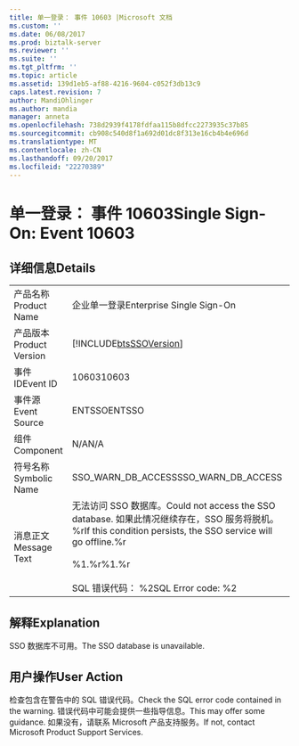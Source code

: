 ```yaml
---
title: 单一登录： 事件 10603 |Microsoft 文档
ms.custom: ''
ms.date: 06/08/2017
ms.prod: biztalk-server
ms.reviewer: ''
ms.suite: ''
ms.tgt_pltfrm: ''
ms.topic: article
ms.assetid: 139d1eb5-af88-4216-9604-c052f3db13c9
caps.latest.revision: 7
author: MandiOhlinger
ms.author: mandia
manager: anneta
ms.openlocfilehash: 738d2939f4178fdfaa115b8dfcc2273935c37b85
ms.sourcegitcommit: cb908c540d8f1a692d01dc8f313e16cb4b4e696d
ms.translationtype: MT
ms.contentlocale: zh-CN
ms.lasthandoff: 09/20/2017
ms.locfileid: "22270389"
---
```

# <a name="single-sign-on-event-10603"></a><span data-ttu-id="2e297-102">单一登录： 事件 10603</span><span class="sxs-lookup"><span data-stu-id="2e297-102">Single Sign-On: Event 10603</span></span>
## <a name="details"></a><span data-ttu-id="2e297-103">详细信息</span><span class="sxs-lookup"><span data-stu-id="2e297-103">Details</span></span>  
  
|||  
|-|-|  
|<span data-ttu-id="2e297-104">产品名称</span><span class="sxs-lookup"><span data-stu-id="2e297-104">Product Name</span></span>|<span data-ttu-id="2e297-105">企业单一登录</span><span class="sxs-lookup"><span data-stu-id="2e297-105">Enterprise Single Sign-On</span></span>|  
|<span data-ttu-id="2e297-106">产品版本</span><span class="sxs-lookup"><span data-stu-id="2e297-106">Product Version</span></span>|[!INCLUDE[btsSSOVersion](../includes/btsssoversion-md.md)]|  
|<span data-ttu-id="2e297-107">事件 ID</span><span class="sxs-lookup"><span data-stu-id="2e297-107">Event ID</span></span>|<span data-ttu-id="2e297-108">10603</span><span class="sxs-lookup"><span data-stu-id="2e297-108">10603</span></span>|  
|<span data-ttu-id="2e297-109">事件源</span><span class="sxs-lookup"><span data-stu-id="2e297-109">Event Source</span></span>|<span data-ttu-id="2e297-110">ENTSSO</span><span class="sxs-lookup"><span data-stu-id="2e297-110">ENTSSO</span></span>|  
|<span data-ttu-id="2e297-111">组件</span><span class="sxs-lookup"><span data-stu-id="2e297-111">Component</span></span>|<span data-ttu-id="2e297-112">N/A</span><span class="sxs-lookup"><span data-stu-id="2e297-112">N/A</span></span>|  
|<span data-ttu-id="2e297-113">符号名称</span><span class="sxs-lookup"><span data-stu-id="2e297-113">Symbolic Name</span></span>|<span data-ttu-id="2e297-114">SSO_WARN_DB_ACCESS</span><span class="sxs-lookup"><span data-stu-id="2e297-114">SSO_WARN_DB_ACCESS</span></span>|  
|<span data-ttu-id="2e297-115">消息正文</span><span class="sxs-lookup"><span data-stu-id="2e297-115">Message Text</span></span>|<span data-ttu-id="2e297-116">无法访问 SSO 数据库。</span><span class="sxs-lookup"><span data-stu-id="2e297-116">Could not access the SSO database.</span></span> <span data-ttu-id="2e297-117">如果此情况继续存在，SSO 服务将脱机。%r</span><span class="sxs-lookup"><span data-stu-id="2e297-117">If this condition persists, the SSO service will go offline.%r</span></span><br /><br /> <span data-ttu-id="2e297-118">%1.%r</span><span class="sxs-lookup"><span data-stu-id="2e297-118">%1.%r</span></span><br /><br /> <span data-ttu-id="2e297-119">SQL 错误代码： %2</span><span class="sxs-lookup"><span data-stu-id="2e297-119">SQL Error code: %2</span></span>|  
  
## <a name="explanation"></a><span data-ttu-id="2e297-120">解释</span><span class="sxs-lookup"><span data-stu-id="2e297-120">Explanation</span></span>  
 <span data-ttu-id="2e297-121">SSO 数据库不可用。</span><span class="sxs-lookup"><span data-stu-id="2e297-121">The SSO database is unavailable.</span></span>  
  
## <a name="user-action"></a><span data-ttu-id="2e297-122">用户操作</span><span class="sxs-lookup"><span data-stu-id="2e297-122">User Action</span></span>  
 <span data-ttu-id="2e297-123">检查包含在警告中的 SQL 错误代码。</span><span class="sxs-lookup"><span data-stu-id="2e297-123">Check the SQL error code contained in the warning.</span></span> <span data-ttu-id="2e297-124">错误代码中可能会提供一些指导信息。</span><span class="sxs-lookup"><span data-stu-id="2e297-124">This may offer some guidance.</span></span> <span data-ttu-id="2e297-125">如果没有，请联系 Microsoft 产品支持服务。</span><span class="sxs-lookup"><span data-stu-id="2e297-125">If not, contact Microsoft Product Support Services.</span></span>